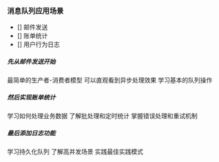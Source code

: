 ### 消息队列应用场景
- [] 邮件发送 
- [] 账单统计
- [] 用户行为日志

##### 先从邮件发送开始
最简单的生产者-消费者模型
可以直观看到异步处理效果
学习基本的队列操作

#####  然后实现账单统计
学习如何处理业务数据
了解批处理和定时统计
掌握错误处理和重试机制


#####  最后添加日志功能
学习持久化队列
了解高并发场景
实践最佳实践模式
